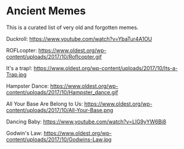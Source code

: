 # Ancient Memes

This is a curated list of very old and forgotten memes.

Duckroll: https://www.youtube.com/watch?v=YbaTur4A1OU

ROFLcopter: https://www.oldest.org/wp-content/uploads/2017/10/Roflcopter.gif

It's a trap!: https://www.oldest.org/wp-content/uploads/2017/10/Its-a-Trap.jpg

Hampster Dance: https://www.oldest.org/wp-content/uploads/2017/10/Hampster_dance.gif

All Your Base Are Belong to Us: https://www.oldest.org/wp-content/uploads/2017/10/All-Your-Base.png

Dancing Baby: https://www.youtube.com/watch?v=LlG9yYW6Bi8

Godwin's Law: https://www.oldest.org/wp-content/uploads/2017/10/Godwins-Law.jpg
